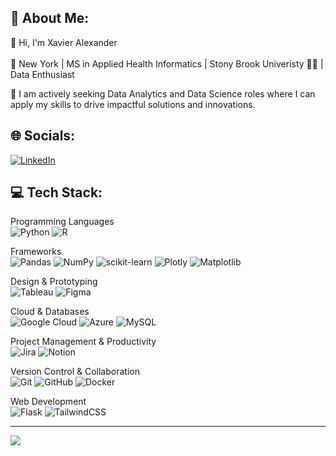 ## 💫 About Me:

👋 Hi, I'm Xavier Alexander<br>
<br>📍 New York | MS in Applied Health Informatics | Stony Brook Univeristy 🌊🐺 | Data Enthusiast <br>

💼 I am actively seeking Data Analytics and Data Science roles where I can apply my skills to drive impactful solutions and innovations.<br>

## 🌐 Socials:
[![LinkedIn](https://img.shields.io/badge/LinkedIn-%230077B5.svg?logo=linkedin&logoColor=white)](https://linkedin.com/in/https://www.linkedin.com/in/xavier-alexander/) 

## 💻 Tech Stack:
Programming Languages<br>
![Python](https://img.shields.io/badge/python-3670A0?style=flat&logo=python&logoColor=ffdd54) ![R](https://img.shields.io/badge/r-%23276DC3.svg?style=flat&logo=r&logoColor=white)  

Frameworks<br>
![Pandas](https://img.shields.io/badge/pandas-%23150458.svg?style=flat&logo=pandas&logoColor=white) ![NumPy](https://img.shields.io/badge/numpy-%23013243.svg?style=flat&logo=numpy&logoColor=white)  ![scikit-learn](https://img.shields.io/badge/scikit--learn-%23F7931E.svg?style=flat&logo=scikit-learn&logoColor=white) ![Plotly](https://img.shields.io/badge/Plotly-%233F4F75.svg?style=flat&logo=plotly&logoColor=white) ![Matplotlib](https://img.shields.io/badge/Matplotlib-%23ffffff.svg?style=flat&logo=Matplotlib&logoColor=black)  

Design & Prototyping<br> 
![Tableau](https://img.shields.io/badge/Tableau-%23E97627.svg?style=flat&logo=tableau&logoColor=white) ![Figma](https://img.shields.io/badge/figma-%23F24E1E.svg?style=flat&logo=figma&logoColor=white)  

Cloud & Databases  
![Google Cloud](https://img.shields.io/badge/GoogleCloud-%234285F4.svg?style=flat&logo=google-cloud&logoColor=white) ![Azure](https://img.shields.io/badge/azure-%230072C6.svg?style=flat&logo=microsoftazure&logoColor=white) ![MySQL](https://img.shields.io/badge/mysql-4479A1.svg?style=flat&logo=mysql&logoColor=white)  

Project Management & Productivity  
![Jira](https://img.shields.io/badge/jira-%230A0FFF.svg?style=flat&logo=jira&logoColor=white) ![Notion](https://img.shields.io/badge/Notion-%23000000.svg?style=flat&logo=notion&logoColor=white)  

Version Control & Collaboration<br> 
![Git](https://img.shields.io/badge/git-%23F05033.svg?style=flat&logo=git&logoColor=white) ![GitHub](https://img.shields.io/badge/github-%23121011.svg?style=flat&logo=github&logoColor=white) ![Docker](https://img.shields.io/badge/docker-%230db7ed.svg?style=flat&logo=docker&logoColor=white)  

Web Development  
![Flask](https://img.shields.io/badge/flask-%23000.svg?style=flat&logo=flask&logoColor=white) ![TailwindCSS](https://img.shields.io/badge/tailwindcss-%2338B2AC.svg?style=flat&logo=tailwind-css&logoColor=white)  

---
[![](https://visitcount.itsvg.in/api?id=Xaviera8&icon=0&color=0)](https://visitcount.itsvg.in)

<!-- Proudly created with GPRM ( https://gprm.itsvg.in ) -->
